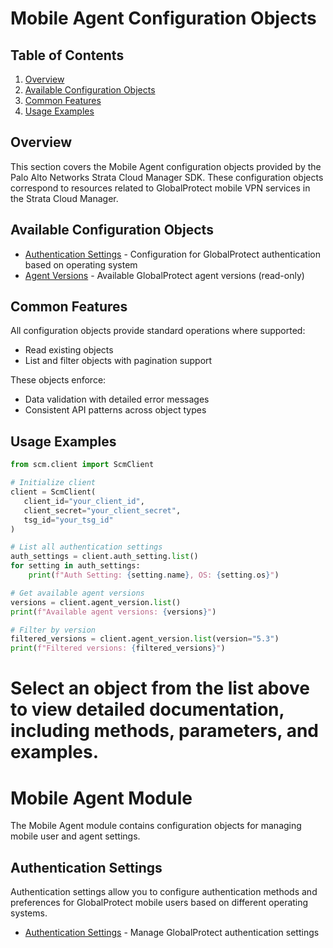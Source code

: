 # Mobile Agent Configuration Objects

## Table of Contents

1. [Overview](#overview)
2. [Available Configuration Objects](#available-configuration-objects)
3. [Common Features](#common-features)
4. [Usage Examples](#usage-examples)

## Overview

This section covers the Mobile Agent configuration objects provided by the Palo Alto Networks Strata Cloud Manager SDK. These configuration objects correspond to resources related to GlobalProtect mobile VPN services in the Strata Cloud Manager.

## Available Configuration Objects

- [Authentication Settings](auth_settings.md) - Configuration for GlobalProtect authentication based on operating system
- [Agent Versions](agent_versions.md) - Available GlobalProtect agent versions (read-only)

## Common Features

All configuration objects provide standard operations where supported:

- Read existing objects
- List and filter objects with pagination support

These objects enforce:

- Data validation with detailed error messages
- Consistent API patterns across object types

## Usage Examples

```python
from scm.client import ScmClient

# Initialize client
client = ScmClient(
   client_id="your_client_id",
   client_secret="your_client_secret",
   tsg_id="your_tsg_id"
)

# List all authentication settings
auth_settings = client.auth_setting.list()
for setting in auth_settings:
    print(f"Auth Setting: {setting.name}, OS: {setting.os}")

# Get available agent versions
versions = client.agent_version.list()
print(f"Available agent versions: {versions}")

# Filter by version
filtered_versions = client.agent_version.list(version="5.3")
print(f"Filtered versions: {filtered_versions}")
```

Select an object from the list above to view detailed documentation, including methods, parameters, and examples.
=======
# Mobile Agent Module

The Mobile Agent module contains configuration objects for managing mobile user and agent settings.

## Authentication Settings

Authentication settings allow you to configure authentication methods and preferences for GlobalProtect mobile users based on different operating systems.

* [Authentication Settings](auth_settings.md) - Manage GlobalProtect authentication settings

